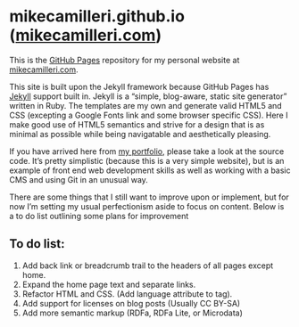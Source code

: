 # mikecamilleri.github.io ([mikecamilleri.com](http://mikecamilleri.com))

This is the [GitHub Pages](https://pages.github.com) repository for my personal website at [mikecamilleri.com](http://mikecamilleri.com).

This site is built upon the Jekyll framework because GitHub Pages has [Jekyll](http://jekyllrb.com) support built in. Jekyll is a “simple, blog-aware, static site generator” written in Ruby. The templates are my own and generate valid HTML5 and CSS (excepting a Google Fonts link and some browser specific CSS). Here I make good use of HTML5 semantics and strive for a design that is as minimal as possible while being navigatable and aesthetically pleasing.

If you have arrived here from [my portfolio](http://mikecamilleri.com/portfolio/), please take a look at the source code. It’s pretty simplistic (because this is a very simple website), but is an example of front end web development skills as well as working with a basic CMS and using Git in an unusual way.

There are some things that I still want to improve upon or implement, but for now I’m setting my usual perfectionism aside to focus on content. Below is a to do list outlining some plans for improvement

## To do list:

1. Add back link or breadcrumb trail to the headers of all pages except home.
2. Expand the home page text and separate links.
3. Refactor HTML and CSS. (Add language attribute to <html> tag).
4. Add support for licenses on blog posts (Usually CC BY-SA)
5. Add more semantic markup (RDFa, RDFa Lite, or Microdata)

